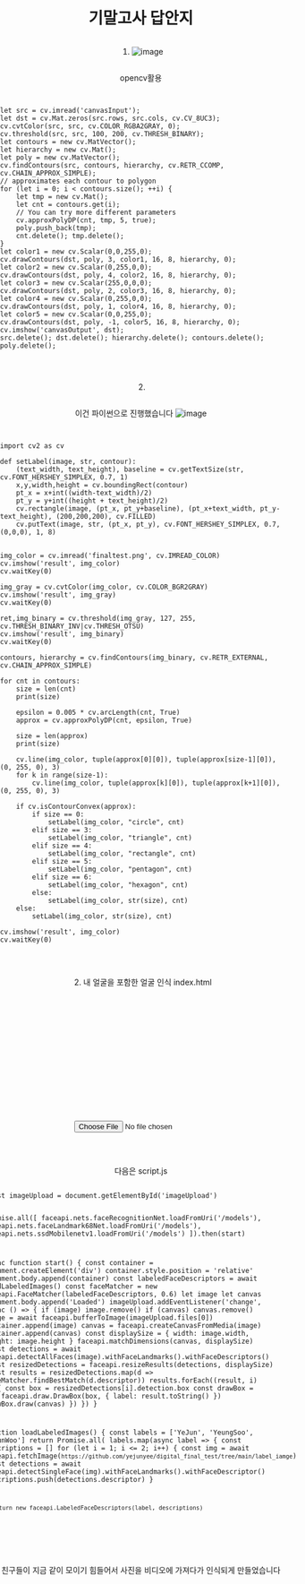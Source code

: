 # 기말고사 답안지
1. ![image](https://user-images.githubusercontent.com/62829568/206953498-60cf4193-2bd8-4019-842a-90ff4266607e.png)

opencv활용
<pre>
<code>
let src = cv.imread('canvasInput'); 
let dst = cv.Mat.zeros(src.rows, src.cols, cv.CV_8UC3);
cv.cvtColor(src, src, cv.COLOR_RGBA2GRAY, 0); 
cv.threshold(src, src, 100, 200, cv.THRESH_BINARY); 
let contours = new cv.MatVector(); 
let hierarchy = new cv.Mat(); 
let poly = new cv.MatVector();
cv.findContours(src, contours, hierarchy, cv.RETR_CCOMP, cv.CHAIN_APPROX_SIMPLE); 
// approximates each contour to polygon
for (let i = 0; i < contours.size(); ++i) {
    let tmp = new cv.Mat();
    let cnt = contours.get(i);
    // You can try more different parameters
    cv.approxPolyDP(cnt, tmp, 5, true);
    poly.push_back(tmp);
    cnt.delete(); tmp.delete();
}
let color1 = new cv.Scalar(0,0,255,0); 
cv.drawContours(dst, poly, 3, color1, 16, 8, hierarchy, 0);
let color2 = new cv.Scalar(0,255,0,0); 
cv.drawContours(dst, poly, 4, color2, 16, 8, hierarchy, 0);
let color3 = new cv.Scalar(255,0,0,0); 
cv.drawContours(dst, poly, 2, color3, 16, 8, hierarchy, 0);
let color4 = new cv.Scalar(0,255,0,0); 
cv.drawContours(dst, poly, 1, color4, 16, 8, hierarchy, 0);
let color5 = new cv.Scalar(0,0,255,0); 
cv.drawContours(dst, poly, -1, color5, 16, 8, hierarchy, 0);
cv.imshow('canvasOutput', dst);
src.delete(); dst.delete(); hierarchy.delete(); contours.delete(); poly.delete();

</code>
</pre>

2.
이건 파이썬으로 진행했습니다
![image](https://user-images.githubusercontent.com/62829568/206961894-bd439e2d-3e15-4a16-b9a3-9c849897d68f.png)

<pre>
<code>
import cv2 as cv

def setLabel(image, str, contour):
    (text_width, text_height), baseline = cv.getTextSize(str, cv.FONT_HERSHEY_SIMPLEX, 0.7, 1)
    x,y,width,height = cv.boundingRect(contour)
    pt_x = x+int((width-text_width)/2)
    pt_y = y+int((height + text_height)/2)
    cv.rectangle(image, (pt_x, pt_y+baseline), (pt_x+text_width, pt_y-text_height), (200,200,200), cv.FILLED)
    cv.putText(image, str, (pt_x, pt_y), cv.FONT_HERSHEY_SIMPLEX, 0.7, (0,0,0), 1, 8)


img_color = cv.imread('finaltest.png', cv.IMREAD_COLOR)
cv.imshow('result', img_color)
cv.waitKey(0)

img_gray = cv.cvtColor(img_color, cv.COLOR_BGR2GRAY)
cv.imshow('result', img_gray)
cv.waitKey(0)

ret,img_binary = cv.threshold(img_gray, 127, 255, cv.THRESH_BINARY_INV|cv.THRESH_OTSU)
cv.imshow('result', img_binary)
cv.waitKey(0)

contours, hierarchy = cv.findContours(img_binary, cv.RETR_EXTERNAL, cv.CHAIN_APPROX_SIMPLE)

for cnt in contours:
    size = len(cnt)
    print(size)

    epsilon = 0.005 * cv.arcLength(cnt, True)
    approx = cv.approxPolyDP(cnt, epsilon, True)

    size = len(approx)
    print(size)

    cv.line(img_color, tuple(approx[0][0]), tuple(approx[size-1][0]), (0, 255, 0), 3)
    for k in range(size-1):
        cv.line(img_color, tuple(approx[k][0]), tuple(approx[k+1][0]), (0, 255, 0), 3)

    if cv.isContourConvex(approx):
        if size == 0:
            setLabel(img_color, "circle", cnt)
        elif size == 3:
            setLabel(img_color, "triangle", cnt)
        elif size == 4:
            setLabel(img_color, "rectangle", cnt)
        elif size == 5:
            setLabel(img_color, "pentagon", cnt)
        elif size == 6:
            setLabel(img_color, "hexagon", cnt)
        else:
            setLabel(img_color, str(size), cnt)
    else:
        setLabel(img_color, str(size), cnt)

cv.imshow('result', img_color)
cv.waitKey(0)

</code>
</pre>
2.  내 얼굴을 포함한 얼굴 인식
index.html
<pre>
<code>
<!DOCTYPE html>
<html lang="en">
<head>
  <meta charset="UTF-8">
  <meta name="viewport" content="width=device-width, initial-scale=1.0">
  <meta http-equiv="X-UA-Compatible" content="ie=edge">
  <script defer src="face-api.min.js"></script>
  <script defer src="script.js"></script>
  <title>Face Recognition</title>
  <style>
    body {
      margin: 0;
      padding: 0;
      width: 100vw;
      height: 100vh;
      display: flex;
      justify-content: center;
      align-items: center;
      flex-direction: column
    }

    canvas {
      position: absolute;
      top: 0;
      left: 0;
    }
  </style>
</head>
<body>
  <input type="file" id="imageUpload">
</body>
</html>
</code>
</pre>
다음은 script.js
<pre>
<code>
const imageUpload = document.getElementById('imageUpload')

Promise.all([
  faceapi.nets.faceRecognitionNet.loadFromUri('/models'),
  faceapi.nets.faceLandmark68Net.loadFromUri('/models'),
  faceapi.nets.ssdMobilenetv1.loadFromUri('/models')
]).then(start)

async function start() {
  const container = document.createElement('div')
  container.style.position = 'relative'
  document.body.append(container)
  const labeledFaceDescriptors = await loadLabeledImages()
  const faceMatcher = new faceapi.FaceMatcher(labeledFaceDescriptors, 0.6)
  let image
  let canvas
  document.body.append('Loaded')
  imageUpload.addEventListener('change', async () => {
    if (image) image.remove()
    if (canvas) canvas.remove()
    image = await faceapi.bufferToImage(imageUpload.files[0])
    container.append(image)
    canvas = faceapi.createCanvasFromMedia(image)
    container.append(canvas)
    const displaySize = { width: image.width, height: image.height }
    faceapi.matchDimensions(canvas, displaySize)
    const detections = await faceapi.detectAllFaces(image).withFaceLandmarks().withFaceDescriptors()
    const resizedDetections = faceapi.resizeResults(detections, displaySize)
    const results = resizedDetections.map(d => faceMatcher.findBestMatch(d.descriptor))
    results.forEach((result, i) => {
      const box = resizedDetections[i].detection.box
      const drawBox = new faceapi.draw.DrawBox(box, { label: result.toString() })
      drawBox.draw(canvas)
    })
  })
}

function loadLabeledImages() {
  const labels = ['YeJun', 'YeungSoo', 'hyunWoo']
  return Promise.all(
    labels.map(async label => {
      const descriptions = []
      for (let i = 1; i <= 2; i++) {
        const img = await faceapi.fetchImage(`https://github.com/yejunyee/digital_final_test/tree/main/label_iamge`)
        const detections = await faceapi.detectSingleFace(img).withFaceLandmarks().withFaceDescriptor()
        descriptions.push(detections.descriptor)
      }

      return new faceapi.LabeledFaceDescriptors(label, descriptions)
    })
  )
}
</code>
</pre>
친구들이 지금 같이 모이기 힘들어서 사진을 비디오에 가져다가 인식되게 만들었습니다
